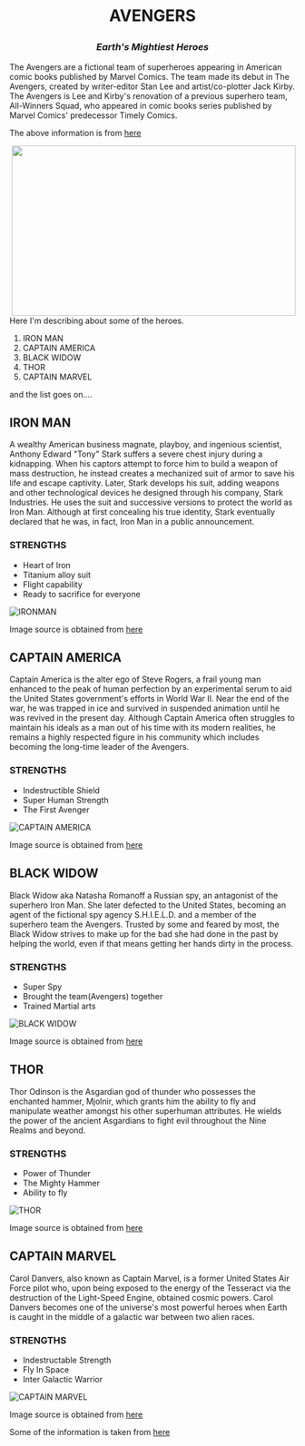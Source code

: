 

# <p align=center>AVENGERS 

### <p align=center> *Earth's Mightiest Heroes* 

The Avengers are a fictional team of superheroes appearing in American comic books published by Marvel Comics. The team made its debut in The Avengers, created by writer-editor Stan Lee and artist/co-plotter Jack Kirby. The Avengers is Lee and Kirby's renovation of a previous superhero team, All-Winners Squad, who appeared in comic books series published by Marvel Comics' predecessor Timely Comics. 

The above information is from [here](https://en.wikipedia.org/wiki/Avengers_(comics))

<img align="right" width="500" height="300" src="https://specials-images.forbesimg.com/imageserve/5cc0c243a7ea436c70f3ba2f/960x0.jpg?fit=scale">


Here I'm describing about some of the heroes.

1. IRON MAN
1. CAPTAIN AMERICA
1. BLACK WIDOW
1. THOR
1. CAPTAIN MARVEL 

and the list goes on....

## IRON MAN

A wealthy American business magnate, playboy, and ingenious scientist, Anthony Edward "Tony" Stark suffers a severe chest injury during a kidnapping. When his captors attempt to force him to build a weapon of mass destruction, he instead creates a mechanized suit of armor to save his life and escape captivity. Later, Stark develops his suit, adding weapons and other technological devices he designed through his company, Stark Industries. He uses the suit and successive versions to protect the world as Iron Man. Although at first concealing his true identity, Stark eventually declared that he was, in fact, Iron Man in a public announcement.


### STRENGTHS
* Heart of Iron
* Titanium alloy suit
* Flight capability
* Ready to sacrifice for everyone

![IRONMAN](https://i.pinimg.com/originals/d0/51/da/d051da9cf1ef018cd9554dab2ba3fa42.jpg)

Image source is obtained from [here](https://www.google.com/url?sa=i&source=images&cd=&cad=rja&uact=8&ved=2ahUKEwjgweLsp53nAhUFRK0KHak1AqEQjB16BAgBEAM&url=https%3A%2F%2Fwww.pinterest.com%2Fpin%2F526991593874871433%2F&psig=AOvVaw14QV2Koh7deOy7da2qBYS7&ust=1579992192475976)


## CAPTAIN AMERICA

Captain America is the alter ego of Steve Rogers, a frail young man enhanced to the peak of human perfection by an experimental serum to aid the United States government's efforts in World War II. Near the end of the war, he was trapped in ice and survived in suspended animation until he was revived in the present day. Although Captain America often struggles to maintain his ideals as a man out of his time with its modern realities, he remains a highly respected figure in his community which includes becoming the long-time leader of the Avengers.

### STRENGTHS
* Indestructible Shield
* Super Human Strength
* The First Avenger


![CAPTAIN AMERICA](https://goombastomp.com/wp-content/uploads/2019/05/CAptain-America.jpg)

Image source is obtained from [here](https://www.google.com/url?sa=i&source=images&cd=&cad=rja&uact=8&ved=2ahUKEwjlysqOqp3nAhUPWa0KHeUhD64QjB16BAgBEAM&url=https%3A%2F%2Fgoombastomp.com%2Fcaptain-americas-spoiler%2F&psig=AOvVaw2LX1Qbxf7aNlkWbqQV0MLs&ust=1579992823946711)


## BLACK WIDOW

Black Widow aka Natasha Romanoff a Russian spy, an antagonist of the superhero Iron Man. She later defected to the United States, becoming an agent of the fictional spy agency S.H.I.E.L.D. and a member of the superhero team the Avengers. Trusted by some and feared by most, the Black Widow strives to make up for the bad she had done in the past by helping the world, even if that means getting her hands dirty in the process.

### STRENGTHS
* Super Spy
* Brought the team(Avengers) together
* Trained Martial arts

![BLACK WIDOW](https://www.nme.com/wp-content/uploads/2018/02/Black-Widow-Avengers-696x442.jpg)

Image source is obtained from [here](https://www.google.com/url?sa=i&source=images&cd=&ved=2ahUKEwi_9ba2rJ3nAhVLlKwKHUugDocQjB16BAgBEAM&url=https%3A%2F%2Fwww.nme.com%2Fblogs%2Fthe-movies-blog%2Fblack-widow-release-date-trailer-plot-cast-2534223&psig=AOvVaw3jV8fx1zVWu_bwXNhe4EeK&ust=1579993437952093)


## THOR

Thor Odinson is the Asgardian god of thunder who possesses the enchanted hammer, Mjolnir, which grants him the ability to fly and manipulate weather amongst his other superhuman attributes. He wields the power of the ancient Asgardians to fight evil throughout the Nine Realms and beyond.

### STRENGTHS
* Power of Thunder
* The Mighty Hammer
* Ability to fly

![THOR](https://cdn.britannica.com/73/182873-050-E1C686F4/Chris-Hemsworth-Thor-Thor-The-Dark-World.jpg)

Image source is obtained from [here](https://www.google.com/url?sa=i&source=images&cd=&cad=rja&uact=8&ved=2ahUKEwi0p4m5rp3nAhUERK0KHTd9DakQjB16BAgBEAM&url=https%3A%2F%2Fwww.britannica.com%2Ftopic%2FThor-comic-book-character&psig=AOvVaw1tyl7o_s62GMLnsjVFaHpI&ust=1579993946719020)


## CAPTAIN MARVEL

Carol Danvers, also known as Captain Marvel, is a former United States Air Force pilot who, upon being exposed to the energy of the Tesseract via the destruction of the Light-Speed Engine, obtained cosmic powers. Carol Danvers becomes one of the universe's most powerful heroes when Earth is caught in the middle of a galactic war between two alien races.

### STRENGTHS
* Indestructable Strength
* Fly In Space
* Inter Galactic Warrior

![CAPTAIN MARVEL](https://vignette.wikia.nocookie.net/marvelcinematicuniverse/images/f/fe/CapMarvel-EndgameProfile.jpeg/revision/latest/scale-to-width-down/310?cb=20190423175247)

Image source is obtained from [here](https://marvelcinematicuniverse.fandom.com/wiki/Captain_Marvel)

Some of the information is taken from [here](https://en.wikipedia.org/wiki/Avengers_(comics))


